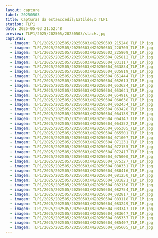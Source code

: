 ```yaml
---
layout: capture
label: 20250503
title: Capturas da esta&ccedil;&atilde;o TLP1
station: TLP1
date: 2025-05-03 21:52:48
preview: TLP1/2025/202505/20250503/stack.jpg
capturas:
  - imagem: TLP1/2025/202505/20250503/M20250503_215248_TLP_1P.jpg
  - imagem: TLP1/2025/202505/20250503/M20250503_220705_TLP_1P.jpg
  - imagem: TLP1/2025/202505/20250503/M20250503_225809_TLP_1P.jpg
  - imagem: TLP1/2025/202505/20250503/M20250504_025812_TLP_1P.jpg
  - imagem: TLP1/2025/202505/20250503/M20250504_031117_TLP_1P.jpg
  - imagem: TLP1/2025/202505/20250503/M20250504_033834_TLP_1P.jpg
  - imagem: TLP1/2025/202505/20250503/M20250504_035819_TLP_1P.jpg
  - imagem: TLP1/2025/202505/20250503/M20250504_051444_TLP_1P.jpg
  - imagem: TLP1/2025/202505/20250503/M20250504_052613_TLP_1P.jpg
  - imagem: TLP1/2025/202505/20250503/M20250504_053624_TLP_1P.jpg
  - imagem: TLP1/2025/202505/20250503/M20250504_053641_TLP_1P.jpg
  - imagem: TLP1/2025/202505/20250503/M20250504_054916_TLP_1P.jpg
  - imagem: TLP1/2025/202505/20250503/M20250504_060638_TLP_1P.jpg
  - imagem: TLP1/2025/202505/20250503/M20250504_062434_TLP_1P.jpg
  - imagem: TLP1/2025/202505/20250503/M20250504_063428_TLP_1P.jpg
  - imagem: TLP1/2025/202505/20250503/M20250504_064139_TLP_1P.jpg
  - imagem: TLP1/2025/202505/20250503/M20250504_064147_TLP_1P.jpg
  - imagem: TLP1/2025/202505/20250503/M20250504_064352_TLP_1P.jpg
  - imagem: TLP1/2025/202505/20250503/M20250504_065305_TLP_1P.jpg
  - imagem: TLP1/2025/202505/20250503/M20250504_065501_TLP_1P.jpg
  - imagem: TLP1/2025/202505/20250503/M20250504_071007_TLP_1P.jpg
  - imagem: TLP1/2025/202505/20250503/M20250504_071231_TLP_1P.jpg
  - imagem: TLP1/2025/202505/20250503/M20250504_072155_TLP_1P.jpg
  - imagem: TLP1/2025/202505/20250503/M20250504_072417_TLP_1P.jpg
  - imagem: TLP1/2025/202505/20250503/M20250504_075000_TLP_1P.jpg
  - imagem: TLP1/2025/202505/20250503/M20250504_075327_TLP_1P.jpg
  - imagem: TLP1/2025/202505/20250503/M20250504_080331_TLP_1P.jpg
  - imagem: TLP1/2025/202505/20250503/M20250504_080416_TLP_1P.jpg
  - imagem: TLP1/2025/202505/20250503/M20250504_081250_TLP_1P.jpg
  - imagem: TLP1/2025/202505/20250503/M20250504_081821_TLP_1P.jpg
  - imagem: TLP1/2025/202505/20250503/M20250504_082130_TLP_1P.jpg
  - imagem: TLP1/2025/202505/20250503/M20250504_082754_TLP_1P.jpg
  - imagem: TLP1/2025/202505/20250503/M20250504_082817_TLP_1P.jpg
  - imagem: TLP1/2025/202505/20250503/M20250504_083118_TLP_1P.jpg
  - imagem: TLP1/2025/202505/20250503/M20250504_083249_TLP_1P.jpg
  - imagem: TLP1/2025/202505/20250503/M20250504_083347_TLP_1P.jpg
  - imagem: TLP1/2025/202505/20250503/M20250504_083647_TLP_1P.jpg
  - imagem: TLP1/2025/202505/20250503/M20250504_085337_TLP_1P.jpg
  - imagem: TLP1/2025/202505/20250503/M20250504_085407_TLP_1P.jpg
  - imagem: TLP1/2025/202505/20250503/M20250504_085605_TLP_1P.jpg
---
```

